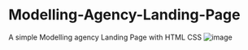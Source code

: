 # Modelling-Agency-Landing-Page
A simple Modelling agency Landing Page with HTML CSS
![image](https://github.com/ankit-1012/Modelling-Agency-Lnading-Page/assets/88272796/7ff7e651-80c2-4f26-bb0d-09f0db328025)
